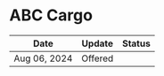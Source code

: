 # ABC Cargo

| Date         | Update  | Status |
| ------------ | ------- | ------ |
| Aug 06, 2024 | Offered |        |
